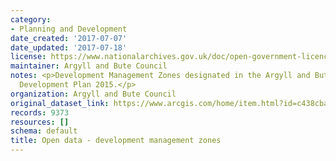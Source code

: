 ```yaml
---
category:
- Planning and Development
date_created: '2017-07-07'
date_updated: '2017-07-18'
license: https://www.nationalarchives.gov.uk/doc/open-government-licence/version/3/
maintainer: Argyll and Bute Council
notes: <p>Development Management Zones designated in the Argyll and Bute adopted Local
  Development Plan 2015.</p>
organization: Argyll and Bute Council
original_dataset_link: https://www.arcgis.com/home/item.html?id=c438cbaf9b99421fbc603738caa910a2
records: 9373
resources: []
schema: default
title: Open data - development management zones
---
```

